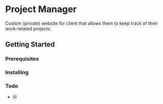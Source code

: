 # Project Manager

Custom (private) website for client that allows them to keep track of their work-related projects.

## Getting Started

### Prerequisites

### Installing

### Todo

- [x]
